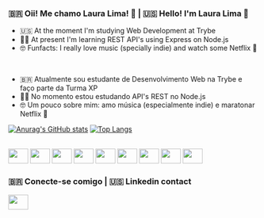 ### 🇧🇷 Oii! Me chamo Laura Lima! 👋 | 🇺🇸 Hello! I'm Laura Lima 👋

- 🇺🇸 At the moment I'm studying Web Development at Trybe
- 👩‍💻 At present I'm learning REST API's using Express on Node.js
- 🤓 Funfacts: I really love music (specially indie) and watch some Netflix 🍿

<br>

- 🇧🇷 Atualmente sou estudante de Desenvolvimento Web na Trybe e faço parte da Turma XP
- 👩‍💻 No momento estou estudando API's REST no Node.js
- 🤓 Um pouco sobre mim: amo música (especialmente indie) e maratonar Netflix 🍿
 
[![Anurag's GitHub stats](https://github-readme-stats.vercel.app/api?username=Thisislauralima&show_icons=true&theme=gruvbox)](https://github.com/anuraghazra/github-readme-stats)
[![Top Langs](https://github-readme-stats.vercel.app/api/top-langs/?username=Thisislauralima&langs_count=8&theme=gruvbox)](https://github.com/Thisislauralima/github-readme-stats)

 <div style="display: inline_block"><br>
  <img height="30" width="40" src="https://cdn.jsdelivr.net/gh/devicons/devicon/icons/javascript/javascript-original.svg"/>
  <img height="30" width="40" src="https://cdn.jsdelivr.net/gh/devicons/devicon/icons/html5/html5-original.svg"/>
  <img height="30" width="40" src="https://cdn.jsdelivr.net/gh/devicons/devicon/icons/css3/css3-original.svg"/>
  <img height="30" width="40" src="https://cdn.jsdelivr.net/gh/devicons/devicon/icons/react/react-original.svg"/>
  <img height="30" width="40" src="https://cdn.jsdelivr.net/gh/devicons/devicon/icons/nodejs/nodejs-original.svg"/>
  <img height="30" width="40" src="https://cdn.jsdelivr.net/gh/devicons/devicon/icons/docker/docker-original.svg"/>
  <img height="30" width="40" src="https://cdn.jsdelivr.net/gh/devicons/devicon/icons/git/git-original.svg"/>
  <img height="30" width="40" src="https://cdn.jsdelivr.net/gh/devicons/devicon/icons/mysql/mysql-original.svg"/>
 <img height="30" width="40" src="https://cdn.jsdelivr.net/gh/devicons/devicon/icons/express/express-original.svg"/>
</div>

### 🇧🇷 Conecte-se comigo | 🇺🇸 Linkedin contact
<a href="https://www.linkedin.com/in/laura-lima-santos/"><img height="30" width="40" src="https://cdn.jsdelivr.net/gh/devicons/devicon/icons/linkedin/linkedin-original.svg" /></a>

